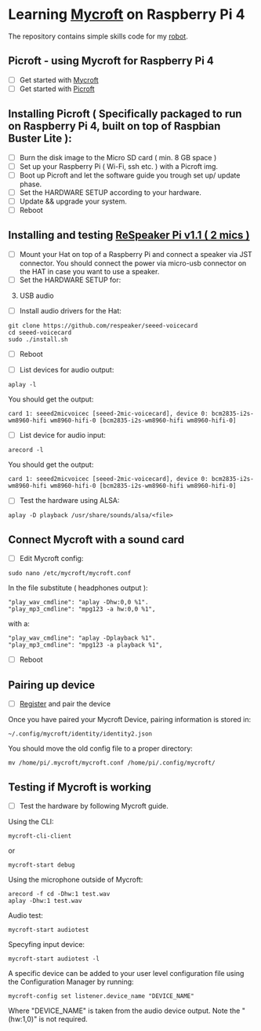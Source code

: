 # Learning [Mycroft](https://mycroft.ai/) on Raspberry Pi 4

The repository contains simple skills code for my [robot](https://github.com/Gl0dny/2-Wheeled-Autonomous-Robot).

## Picroft - using Mycroft for Raspberry Pi 4 

- [ ] Get started with [Mycroft](https://mycroft.ai/get-started/)
- [ ] Get started with [Picroft](https://mycroft-ai.gitbook.io/docs/using-mycroft-ai/get-mycroft/picroft#getting-started-with-picroft)

## Installing Picroft ( Specifically packaged to run on Raspberry Pi 4, built on top of Raspbian Buster Lite ):

- [ ] Burn the disk image to the Micro SD card ( min. 8 GB space )
- [ ] Set up your Raspberry Pi ( Wi-Fi, ssh etc. ) with a Picroft img.
- [ ] Boot up Picroft and let the software guide you trough set up/ update phase.
- [ ] Set the HARDWARE SETUP according to your hardware.
- [ ] Update && upgrade your system.
- [ ] Reboot

## Installing and testing [ReSpeaker Pi v1.1 ( 2 mics )](https://wiki.seeedstudio.com/ReSpeaker_2_Mics_Pi_HAT/)

- [ ] Mount your Hat on top of a Raspberry Pi and connect a speaker via JST connector.
      You should connect the power via micro-usb connector on the HAT in case you want to use a speaker.
- [ ] Set the HARDWARE SETUP for:
3) USB audio
- [ ] Install audio drivers for the Hat:

```
git clone https://github.com/respeaker/seeed-voicecard
cd seeed-voicecard
sudo ./install.sh
```
- [ ] Reboot



- [ ] List devices for audio output:

```
aplay -l
```
    
You should get the output:

```
card 1: seeed2micvoicec [seeed-2mic-voicecard], device 0: bcm2835-i2s-wm8960-hifi wm8960-hifi-0 [bcm2835-i2s-wm8960-hifi wm8960-hifi-0]
```

- [ ] List device for audio input:

```
arecord -l
```

You should get the output:

```
card 1: seeed2micvoicec [seeed-2mic-voicecard], device 0: bcm2835-i2s-wm8960-hifi wm8960-hifi-0 [bcm2835-i2s-wm8960-hifi wm8960-hifi-0]
```

- [ ] Test the hardware using ALSA:

``` 
aplay -D playback /usr/share/sounds/alsa/<file>
```

## Connect Mycroft with a sound card

- [ ] Edit Mycroft config:

```
sudo nano /etc/mycroft/mycroft.conf
```

In the file substitute ( headphones output ):

```
"play_wav_cmdline": "aplay -Dhw:0,0 %1".
"play_mp3_cmdline": "mpg123 -a hw:0,0 %1",
```

with a:

```
"play_wav_cmdline": "aplay -Dplayback %1".
"play_mp3_cmdline": "mpg123 -a playback %1",
```

- [ ] Reboot

## Pairing up device

- [ ] [Register]("https://sso.mycroft.ai/login?redirect=https:%2F%2Fhome.mycroft.ai%2F) and pair the device 

Once you have paired your Mycroft Device, pairing information is stored in:

```
~/.config/mycroft/identity/identity2.json 
```

You should move the old config file to a proper directory:
```
mv /home/pi/.mycroft/mycroft.conf /home/pi/.config/mycroft/
```

## Testing if Mycroft is working

- [ ] Test the hardware by following Mycroft guide.

Using the CLI:
```
mycroft-cli-client
```
or
```
mycroft-start debug
```

Using the microphone outside of Mycroft:
```
arecord -f cd -Dhw:1 test.wav
aplay -Dhw:1 test.wav
```

Audio test:
```
mycroft-start audiotest
```

Specyfing input device:
```
mycroft-start audiotest -l
```

A specific device can be added to your user level configuration file using the Configuration Manager by running:
```
mycroft-config set listener.device_name "DEVICE_NAME"
```
Where "DEVICE_NAME" is taken from the audio device output. Note the "(hw:1,0)" is not required.